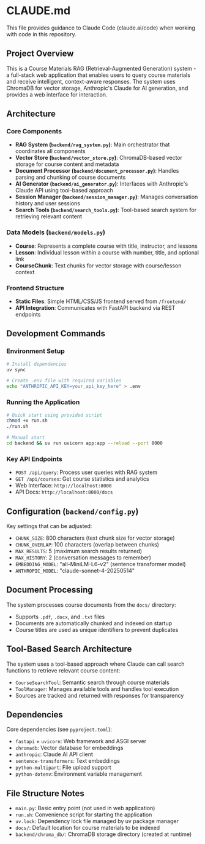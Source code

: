# CLAUDE.md

This file provides guidance to Claude Code (claude.ai/code) when working with code in this repository.

## Project Overview

This is a Course Materials RAG (Retrieval-Augmented Generation) system - a full-stack web application that enables users to query course materials and receive intelligent, context-aware responses. The system uses ChromaDB for vector storage, Anthropic's Claude for AI generation, and provides a web interface for interaction.

## Architecture

### Core Components

- **RAG System (`backend/rag_system.py`)**: Main orchestrator that coordinates all components
- **Vector Store (`backend/vector_store.py`)**: ChromaDB-based vector storage for course content and metadata
- **Document Processor (`backend/document_processor.py`)**: Handles parsing and chunking of course documents
- **AI Generator (`backend/ai_generator.py`)**: Interfaces with Anthropic's Claude API using tool-based approach
- **Session Manager (`backend/session_manager.py`)**: Manages conversation history and user sessions
- **Search Tools (`backend/search_tools.py`)**: Tool-based search system for retrieving relevant content

### Data Models (`backend/models.py`)

- **Course**: Represents a complete course with title, instructor, and lessons
- **Lesson**: Individual lesson within a course with number, title, and optional link
- **CourseChunk**: Text chunks for vector storage with course/lesson context

### Frontend Structure

- **Static Files**: Simple HTML/CSS/JS frontend served from `/frontend/`
- **API Integration**: Communicates with FastAPI backend via REST endpoints

## Development Commands

### Environment Setup

```bash
# Install dependencies
uv sync

# Create .env file with required variables
echo "ANTHROPIC_API_KEY=your_api_key_here" > .env
```

### Running the Application

```bash
# Quick start using provided script
chmod +x run.sh
./run.sh

# Manual start
cd backend && uv run uvicorn app:app --reload --port 8000
```

### Key API Endpoints

- `POST /api/query`: Process user queries with RAG system
- `GET /api/courses`: Get course statistics and analytics
- Web Interface: `http://localhost:8000`
- API Docs: `http://localhost:8000/docs`

## Configuration (`backend/config.py`)

Key settings that can be adjusted:
- `CHUNK_SIZE`: 800 characters (text chunk size for vector storage)
- `CHUNK_OVERLAP`: 100 characters (overlap between chunks)
- `MAX_RESULTS`: 5 (maximum search results returned)
- `MAX_HISTORY`: 2 (conversation messages to remember)
- `EMBEDDING_MODEL`: "all-MiniLM-L6-v2" (sentence transformer model)
- `ANTHROPIC_MODEL`: "claude-sonnet-4-20250514"

## Document Processing

The system processes course documents from the `docs/` directory:
- Supports `.pdf`, `.docx`, and `.txt` files
- Documents are automatically chunked and indexed on startup
- Course titles are used as unique identifiers to prevent duplicates

## Tool-Based Search Architecture

The system uses a tool-based approach where Claude can call search functions to retrieve relevant course content:
- `CourseSearchTool`: Semantic search through course materials
- `ToolManager`: Manages available tools and handles tool execution
- Sources are tracked and returned with responses for transparency

## Dependencies

Core dependencies (see `pyproject.toml`):
- `fastapi` + `uvicorn`: Web framework and ASGI server
- `chromadb`: Vector database for embeddings
- `anthropic`: Claude AI API client
- `sentence-transformers`: Text embeddings
- `python-multipart`: File upload support
- `python-dotenv`: Environment variable management

## File Structure Notes

- `main.py`: Basic entry point (not used in web application)
- `run.sh`: Convenience script for starting the application
- `uv.lock`: Dependency lock file managed by uv package manager
- `docs/`: Default location for course materials to be indexed
- `backend/chroma_db/`: ChromaDB storage directory (created at runtime)